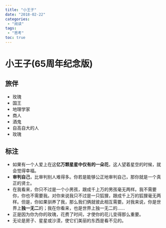 ```yaml
---
title: "小王子"
date: "2018-02-22"
categories:
 - "阅读"
tags:
 - "思考"
toc: true
---
```



# 小王子(65周年纪念版)

## 旅伴
- 玫瑰
- 国王
- 地理学家
- 商人
- 酒鬼
- 自高自大的人
- 玫瑰

## 标注
- 如果有一个人爱上在这**亿万颗星星中仅有的一朵花**，这人望着星空的时候，就会觉得幸福。
- **审判自己**，比审判别人难得多。你若是能够公正地审判自己，那你就是一个真正的贤士。
- 在我看来，你只不过是一个小男孩，跟成千上万的男孩毫无两样。我不需要你，你也不需要我。对你来说我只不过是一只狐狸，跟成千上万的狐狸毫无两样。但是，你如果驯养了我，那么我们俩就彼此相互需要。对我来说，你是世界上**独一无二**的；我在你看来，也是世界上独一无二的……
- 正是因为你为你的玫瑰，花费了时间，才使你的花儿变得那么重要。
- 无论是房子、星星或沙漠，使它们美丽的东西是看不见的。
